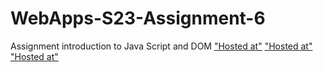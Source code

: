 # WebApps-S23-Assignment-6
Assignment introduction to Java Script and DOM
["Hosted at"](https://44-563-web-apps-s23.github.io/44563-webapps-s23-assignment6-S559228-Mounica/painter.html)
["Hosted at"](https://44-563-web-apps-s23.github.io/44563-webapps-s23-assignment6-S559228-Mounica/conversions.html)
["Hosted at"](https://44-563-web-apps-s23.github.io/44563-webapps-s23-assignment6-S559228-Mounica/candy.html)